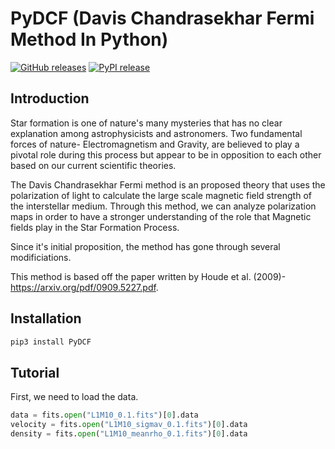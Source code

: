 # PyDCF (Davis Chandrasekhar Fermi Method In Python)

[![GitHub releases](https://img.shields.io/github/release/greenbone/PROJECT.svg)](https://github.com/parkji30/PyDCF/releases)
[![PyPI release](https://img.shields.io/pypi/v/PROJECT.svg)](https://pypi.org/project/PyDCF/)

## Introduction

Star formation is one of nature's many mysteries that has no clear explanation among astrophysicists and astronomers. Two fundamental forces of nature- Electromagnetism and Gravity, are believed to play a pivotal role during this process but appear to be in opposition to each other based on our current scientific theories.

The Davis Chandrasekhar Fermi method is an proposed theory that uses the polarization of light to calculate the large scale magnetic field strength of the interstellar medium. Through this method, we can analyze polarization maps in order to have a stronger understanding of the role that Magnetic fields play in the Star Formation Process.

Since it's initial proposition, the method has gone through several modificiations.

This method is based off the paper written by Houde et al. (2009)- https://arxiv.org/pdf/0909.5227.pdf.

## Installation

```python
pip3 install PyDCF
```

## Tutorial
First, we need to load the data.

```python
data = fits.open("L1M10_0.1.fits")[0].data
velocity = fits.open("L1M10_sigmav_0.1.fits")[0].data
density = fits.open("L1M10_meanrho_0.1.fits")[0].data

```

